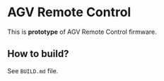 # AGV Remote Control

This is **prototype** of AGV Remote Control firmware.
 
## How to build?

See `BUILD.md` file.
